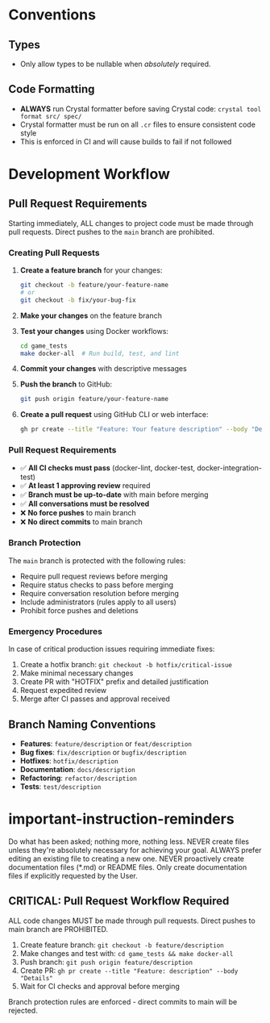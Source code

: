 # Conventions

## Types
- Only allow types to be nullable when *absolutely* required.

## Code Formatting
- **ALWAYS** run Crystal formatter before saving Crystal code: `crystal tool format src/ spec/`
- Crystal formatter must be run on all `.cr` files to ensure consistent code style
- This is enforced in CI and will cause builds to fail if not followed

# Development Workflow

## Pull Request Requirements
Starting immediately, ALL changes to project code must be made through pull requests. Direct pushes to the `main` branch are prohibited.

### Creating Pull Requests
1. **Create a feature branch** for your changes:
   ```bash
   git checkout -b feature/your-feature-name
   # or
   git checkout -b fix/your-bug-fix
   ```

2. **Make your changes** on the feature branch
3. **Test your changes** using Docker workflows:
   ```bash
   cd game_tests
   make docker-all  # Run build, test, and lint
   ```

4. **Commit your changes** with descriptive messages
5. **Push the branch** to GitHub:
   ```bash
   git push origin feature/your-feature-name
   ```

6. **Create a pull request** using GitHub CLI or web interface:
   ```bash
   gh pr create --title "Feature: Your feature description" --body "Detailed description of changes"
   ```

### Pull Request Requirements
- ✅ **All CI checks must pass** (docker-lint, docker-test, docker-integration-test)
- ✅ **At least 1 approving review** required
- ✅ **Branch must be up-to-date** with main before merging
- ✅ **All conversations must be resolved**
- ❌ **No force pushes** to main branch
- ❌ **No direct commits** to main branch

### Branch Protection
The `main` branch is protected with the following rules:
- Require pull request reviews before merging
- Require status checks to pass before merging
- Require conversation resolution before merging
- Include administrators (rules apply to all users)
- Prohibit force pushes and deletions

### Emergency Procedures
In case of critical production issues requiring immediate fixes:
1. Create a hotfix branch: `git checkout -b hotfix/critical-issue`
2. Make minimal necessary changes
3. Create PR with "HOTFIX" prefix and detailed justification
4. Request expedited review
5. Merge after CI passes and approval received

## Branch Naming Conventions
- **Features**: `feature/description` or `feat/description`
- **Bug fixes**: `fix/description` or `bugfix/description`
- **Hotfixes**: `hotfix/description`
- **Documentation**: `docs/description`
- **Refactoring**: `refactor/description`
- **Tests**: `test/description`

# important-instruction-reminders
Do what has been asked; nothing more, nothing less.
NEVER create files unless they're absolutely necessary for achieving your goal.
ALWAYS prefer editing an existing file to creating a new one.
NEVER proactively create documentation files (*.md) or README files. Only create documentation files if explicitly requested by the User.

## CRITICAL: Pull Request Workflow Required
ALL code changes MUST be made through pull requests. Direct pushes to main branch are PROHIBITED.
1. Create feature branch: `git checkout -b feature/description`
2. Make changes and test with: `cd game_tests && make docker-all`
3. Push branch: `git push origin feature/description`
4. Create PR: `gh pr create --title "Feature: description" --body "Details"`
5. Wait for CI checks and approval before merging

Branch protection rules are enforced - direct commits to main will be rejected.